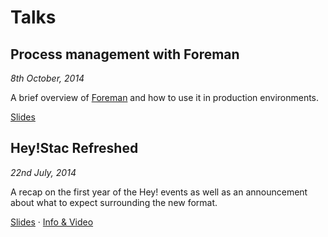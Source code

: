 # Talks


## Process management with Foreman


_8th October, 2014_

A brief overview of [Foreman](http://ddollar.github.io/foreman) and how to use it in production environments.

[Slides](https://github.com/joshnesbitt/talks/raw/master/talks/process-management-with-foreman.pdf)


## Hey!Stac Refreshed


_22nd July, 2014_

A recap on the first year of the Hey! events as well as an announcement about what to expect surrounding the new format.

[Slides](https://github.com/joshnesbitt/talks/raw/master/talks/hey-stac-refreshed.pdf) · [Info & Video](http://hey.wearestac.com/talks/hey-stac-refreshed)
